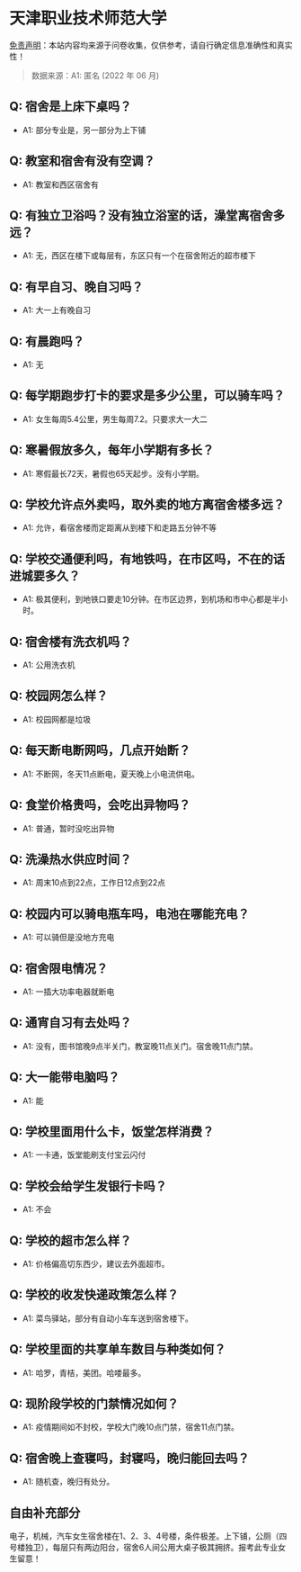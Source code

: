 # 天津职业技术师范大学

[免责声明](https://colleges.chat/#_3)：本站内容均来源于问卷收集，仅供参考，请自行确定信息准确性和真实性！

> 数据来源：A1: 匿名 (2022 年 06 月)

## Q: 宿舍是上床下桌吗？

- A1: 部分专业是，另一部分为上下铺

## Q: 教室和宿舍有没有空调？

- A1: 教室和西区宿舍有

## Q: 有独立卫浴吗？没有独立浴室的话，澡堂离宿舍多远？

- A1: 无，西区在楼下或每层有，东区只有一个在宿舍附近的超市楼下

## Q: 有早自习、晚自习吗？

- A1: 大一上有晚自习

## Q: 有晨跑吗？

- A1: 无

## Q: 每学期跑步打卡的要求是多少公里，可以骑车吗？

- A1: 女生每周5.4公里，男生每周7.2。只要求大一大二

## Q: 寒暑假放多久，每年小学期有多长？

- A1: 寒假最长72天，暑假也65天起步。没有小学期。

## Q: 学校允许点外卖吗，取外卖的地方离宿舍楼多远？

- A1: 允许，看宿舍楼而定距离从到楼下和走路五分钟不等

## Q: 学校交通便利吗，有地铁吗，在市区吗，不在的话进城要多久？

- A1: 极其便利，到地铁口要走10分钟。在市区边界，到机场和市中心都是半小时。

## Q: 宿舍楼有洗衣机吗？

- A1: 公用洗衣机

## Q: 校园网怎么样？

- A1: 校园网都是垃圾

## Q: 每天断电断网吗，几点开始断？

- A1: 不断网，冬天11点断电，夏天晚上小电流供电。

## Q: 食堂价格贵吗，会吃出异物吗？

- A1: 普通，暂时没吃出异物

## Q: 洗澡热水供应时间？

- A1: 周末10点到22点，工作日12点到22点

## Q: 校园内可以骑电瓶车吗，电池在哪能充电？

- A1: 可以骑但是没地方充电

## Q: 宿舍限电情况？

- A1: 一插大功率电器就断电

## Q: 通宵自习有去处吗？

- A1: 没有，图书馆晚9点半关门，教室晚11点关门。宿舍晚11点门禁。

## Q: 大一能带电脑吗？

- A1: 能

## Q: 学校里面用什么卡，饭堂怎样消费？

- A1: 一卡通，饭堂能刷支付宝云闪付

## Q: 学校会给学生发银行卡吗？

- A1: 不会

## Q: 学校的超市怎么样？

- A1: 价格偏高切东西少，建议去外面超市。

## Q: 学校的收发快递政策怎么样？

- A1: 菜鸟驿站，部分有自动小车车送到宿舍楼下。

## Q: 学校里面的共享单车数目与种类如何？

- A1: 哈罗，青桔，美团。哈喽最多。

## Q: 现阶段学校的门禁情况如何？

- A1: 疫情期间如不封校，学校大门晚10点门禁，宿舍11点门禁。

## Q: 宿舍晚上查寝吗，封寝吗，晚归能回去吗？

- A1: 随机查，晚归有处分。

## 自由补充部分

电子，机械，汽车女生宿舍楼在1、2、3、4号楼，条件极差。上下铺，公厕（四号楼独卫），每层只有两边阳台，宿舍6人间公用大桌子极其拥挤。报考此专业女生留意！